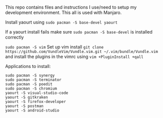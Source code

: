 This repo contains files and instructions I use/need to setup my development environment. This all is used with Manjaro.

Install yaourt using `sudo pacman -S base-devel yaourt`

If a yaourt install fails make sure `sudo pacman -S base-devel` is installed correctly

`sudo pacman -S vim`
Set up vim install `git clone https://github.com/VundleVim/Vundle.vim.git ~/.vim/bundle/Vundle.vim` and install the plugins in the vimrc using `vim +PluginInstall +qall`

Applications to install:
```
sudo pacman -S synergy
sudo pacman -S terminator
sudo pacman -S poedit
sudo pacman -S chromium
yaourt -S visual-studio-code
yaourt -S gitkraken
yaourt -S firefox-developer
yaourt -S postman
yaourt -S android-studio

```